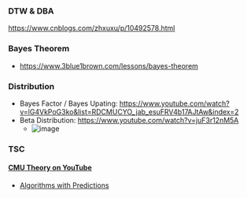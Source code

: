 ### DTW & DBA
https://www.cnblogs.com/zhxuxu/p/10492578.html

### Bayes Theorem
- https://www.3blue1brown.com/lessons/bayes-theorem

### Distribution
- Bayes Factor / Bayes Upating: https://www.youtube.com/watch?v=lG4VkPoG3ko&list=RDCMUCYO_jab_esuFRV4b17AJtAw&index=2
- Beta Distribution: https://www.youtube.com/watch?v=juF3r12nM5A
  - ![image](https://github.com/Natureal/Paper_Reading/assets/7850087/187f1dba-784d-4f46-91ee-dcc226bbfe12)

### TSC
#### [CMU Theory on YouTube](https://www.youtube.com/@cmutheory9777)
- [Algorithms with Predictions](https://www.youtube.com/watch?v=xCCZKfmMiAk)

